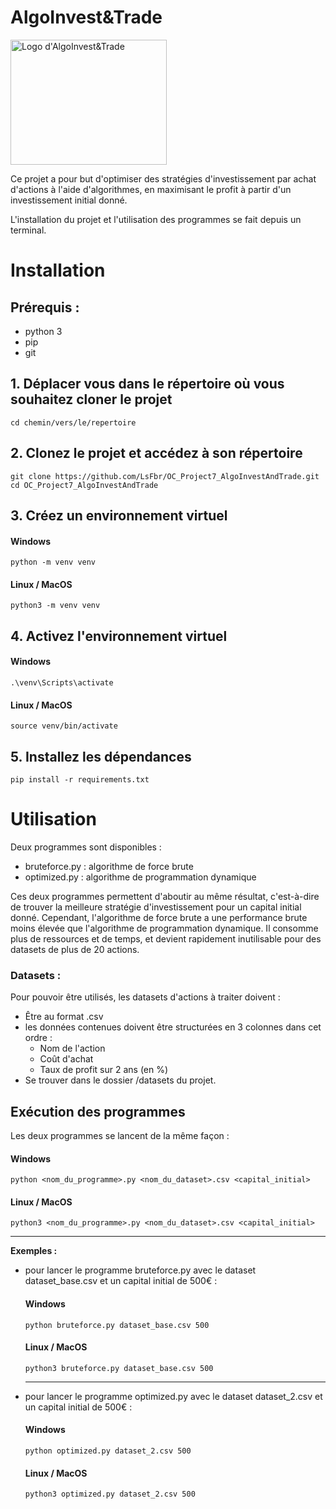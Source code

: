 
<h1>AlgoInvest&Trade</h1>
<img src="https://user.oc-static.com/upload/2020/09/18/1600429119334_P6.png" 
        alt="Logo d'AlgoInvest&Trade" 
        width="250" 
        height="200"/>


Ce projet a pour but d'optimiser des stratégies d'investissement par achat 
d'actions à l'aide d'algorithmes, en maximisant le profit à partir d'un investissement initial donné.

L'installation du projet et l'utilisation des programmes se fait depuis un terminal.

# Installation

## Prérequis :
- python 3
- pip
- git


## 1. Déplacer vous dans le répertoire où vous souhaitez cloner le projet
```
cd chemin/vers/le/repertoire
```

## 2. Clonez le projet et accédez à son répertoire
```
git clone https://github.com/LsFbr/OC_Project7_AlgoInvestAndTrade.git
cd OC_Project7_AlgoInvestAndTrade
```

## 3. Créez un environnement virtuel
#### Windows
```
python -m venv venv
```
#### Linux / MacOS  
```
python3 -m venv venv
```

## 4. Activez l'environnement virtuel
#### Windows
```
.\venv\Scripts\activate
```
#### Linux / MacOS
```
source venv/bin/activate
```

## 5. Installez les dépendances
```
pip install -r requirements.txt
``` 

# Utilisation
Deux programmes sont disponibles :
- bruteforce.py : algorithme de force brute
- optimized.py : algorithme de programmation dynamique

Ces deux programmes permettent d'aboutir au même résultat, c'est-à-dire de trouver la meilleure stratégie d'investissement pour un capital initial donné. Cependant, l'algorithme de force brute a une performance brute moins élevée que l'algorithme de programmation dynamique. Il consomme plus de ressources et de temps, et devient rapidement inutilisable pour des datasets de plus de 20 actions.

### Datasets : 
Pour pouvoir être utilisés, les datasets d'actions à traiter doivent :
- Être au format .csv
- les données contenues doivent être structurées en 3 colonnes dans cet ordre :
    - Nom de l'action
    - Coût d'achat
    - Taux de profit sur 2 ans (en %)
- Se trouver dans le dossier /datasets du projet.

## Exécution des programmes

Les deux programmes se lancent de la même façon :
#### Windows
```
python <nom_du_programme>.py <nom_du_dataset>.csv <capital_initial>
```
#### Linux / MacOS
```
python3 <nom_du_programme>.py <nom_du_dataset>.csv <capital_initial>
```
***

**Exemples :** 
- pour lancer le programme bruteforce.py avec le dataset dataset_base.csv et un capital initial de 500€ :
    #### Windows
    ```
    python bruteforce.py dataset_base.csv 500
    ```
    #### Linux / MacOS
    ```
    python3 bruteforce.py dataset_base.csv 500
    ```
    ***
- pour lancer le programme optimized.py avec le dataset dataset_2.csv et un capital initial de 500€ :

    #### Windows
    ```
    python optimized.py dataset_2.csv 500
    ```
    #### Linux / MacOS
    ```
    python3 optimized.py dataset_2.csv 500
    ```